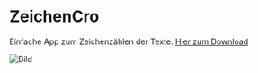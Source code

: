 # ZeichenCro

Einfache App zum Zeichenzählen der Texte.
<a href="https://raw.githubusercontent.com/UnixCro/ZeichenCro/main/ZeichenCro.zip">Hier zum Download</a> 

![Bild](https://user-images.githubusercontent.com/70098046/116974668-bed00680-acbe-11eb-93af-3d1d2367249b.jpg)
